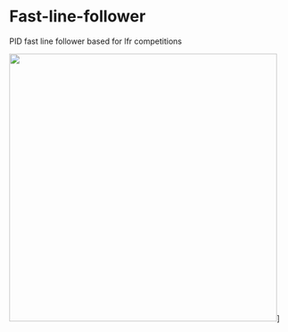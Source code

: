 # Fast-line-follower
PID fast line follower based for lfr competitions

<img src="https://github.com/user-attachments/assets/24ab9d90-0aaf-4d38-8a4f-f3725206184c" width="480">]

